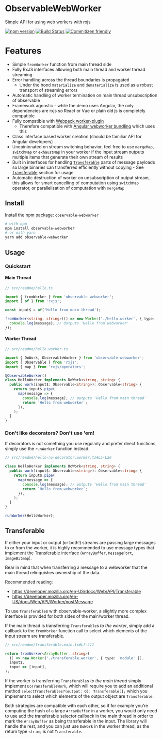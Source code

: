 # ObservableWebWorker

Simple API for using web workers with rxjs

[![npm version](https://badge.fury.io/js/observable-webworker.svg)](https://www.npmjs.com/package/observable-webworker)
[![Build Status](https://travis-ci.org/cloudnc/observable-webworker.svg?branch=master)](https://travis-ci.org/cloudnc/observable-webworker)
[![Commitizen friendly](https://img.shields.io/badge/commitizen-friendly-brightgreen.svg)](https://commitizen.github.io/cz-cli/)

# Features

- Simple `fromWorker` function from main thread side
- Fully RxJS interfaces allowing both main thread and worker thread streaming
- Error handling across the thread boundaries is propagated
  - Under the hood `materialize` and `dematerialize` is used as a robust transport of streaming errors
- Automatic handling of worker termination on main thread unsubscription of observable
- Framework agnostic - while the demo uses Angular, the only dependencies are rxjs so React or Vue or plain old js is
  completely compatible
- Fully compatible with [Webpack worker-plugin](https://github.com/GoogleChromeLabs/worker-plugin)
  - Therefore compatible with [Angular webworker bundling](https://angular.io/guide/web-worker) which uses this
- Class interface based worker creation (should be familiar API for Angular developers)
- Unopinionated on stream switching behavior, feel free to use `mergeMap`, `switchMap` or `exhaustMap` in your worker if
  the input stream outputs multiple items that generate their own stream of results
- Built in interfaces for handling [`Transferable`](https://developer.mozilla.org/en-US/docs/Web/API/Transferable) parts
  of message payloads so large binaries can transferred efficiently without copying - See [Transferable](#transferable)
  section for usage
- Automatic destruction of worker on unsubscription of output stream, this allows for smart cancelling of computation
  using `switchMap` operator, or parallelisation of computation with `mergeMap`

## Install

Install the [npm package](https://www.npmjs.com/package/observable-webworker): `observable-webworker`

```sh
# with npm
npm install observable-webworker
# or with yarn
yarn add observable-webworker
```

## Usage

### Quickstart

#### Main Thread

```ts
// src/readme/hello.ts

import { fromWorker } from 'observable-webworker';
import { of } from 'rxjs';

const input$ = of('Hello from main thread');

fromWorker<string, string>(() => new Worker('./hello.worker', { type: 'module' }), input$).subscribe(message => {
  console.log(message); // Outputs 'Hello from webworker'
});

```

#### Worker Thread

```ts
// src/readme/hello.worker.ts

import { DoWork, ObservableWorker } from 'observable-webworker';
import { Observable } from 'rxjs';
import { map } from 'rxjs/operators';

@ObservableWorker()
class HelloWorker implements DoWork<string, string> {
  public work(input$: Observable<string>): Observable<string> {
    return input$.pipe(
      map(message => {
        console.log(message); // outputs 'Hello from main thread'
        return `Hello from webworker`;
      }),
    );
  }
}

```

### Don't like decorators? Don't use 'em!

If decorators is not something you use regularly and prefer direct functions, simply
use the `runWorker` function instead.

```ts
// src/readme/hello-no-decorator.worker.ts#L5-L20

class HelloWorker implements DoWork<string, string> {
  public work(input$: Observable<string>): Observable<string> {
    return input$.pipe(
      map(message => {
        console.log(message); // outputs 'Hello from main thread'
        return `Hello from webworker`;
      }),
    );
  }
}

runWorker(HelloWorker);

```

## Transferable

If either your input or output (or both!) streams are passing large messages to or from the worker, it is highly
recommended to use message types that implement the [Transferable](https://developer.mozilla.org/en-US/docs/Web/API/Transferable)
interface (`ArrayBuffer`, `MessagePort`, `ImageBitmap`).

Bear in mind that when transferring a message to a webworker that the main thread relinquishes ownership of the data.

Recommended reading:

- https://developer.mozilla.org/en-US/docs/Web/API/Transferable
- https://developer.mozilla.org/en-US/docs/Web/API/Worker/postMessage

To use `Transferable`s with observable-worker, a slightly more complex interface is provided for both sides of the
main/worker thread.

If the main thread is transferring `Transferable`s _to the worker_, simply add a callback to the `fromWorker` function
call to select which elements of the input stream are transferable.

```ts
// src/readme/transferable.main.ts#L7-L11

return fromWorker<ArrayBuffer, string>(
  () => new Worker('./transferable.worker', { type: 'module' }),
  input$,
  input => [input],
);
```

If the worker is transferring `Transferable`s _to the main thread_ simply implement `DoTransferableWork`, which will
require you to add an additional method `selectTransferables?(output: O): Transferable[];` which you implement to select
which elements of the output object are `Transferable`.

Both strategies are compatible with each other, so if for example you're computing the hash of a large `ArrayBuffer` in
a worker, you would only need to use add the transferable selector callback in the main thread in order to mark the
`ArrayBuffer` as being transferable in the input. The library will handle the rest, and you can just use `DoWork` in the
worker thread, as the return type `string` is not `Transferable`.
